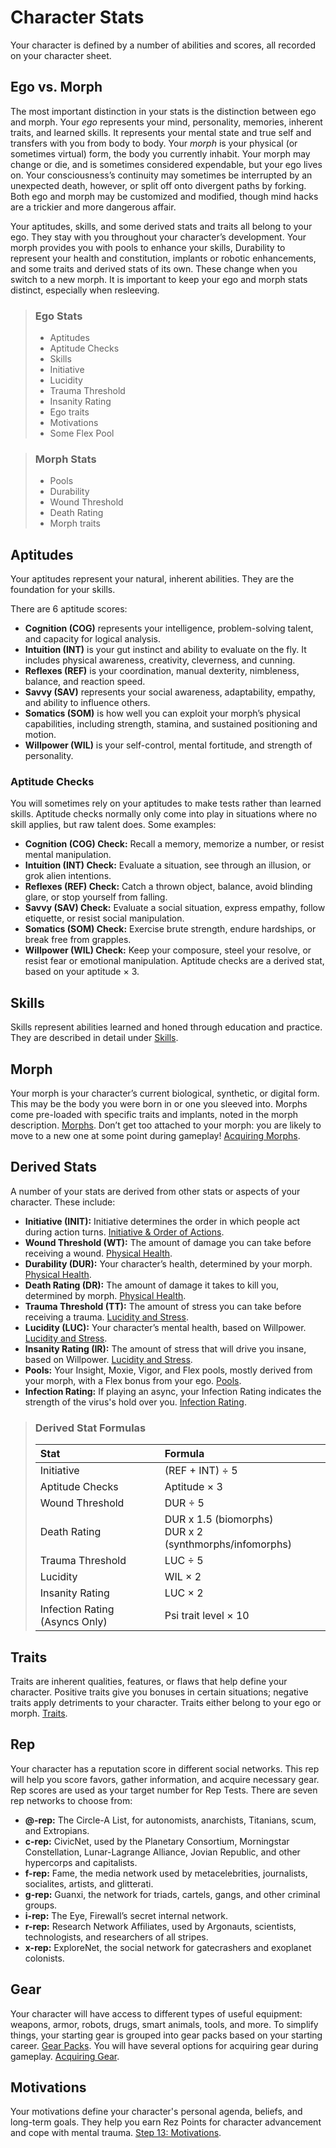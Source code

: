 # Character Stats

Your character is defined by a number of abilities and scores, all recorded on your character sheet.

## Ego vs. Morph

The most important distinction in your stats is the distinction between ego and morph. Your _ego_ represents your mind, personality, memories, inherent traits, and learned skills. It represents your mental state and true self and transfers with you from body to body. Your _morph_ is your physical (or sometimes virtual) form, the body you currently inhabit. Your morph may change or die, and is sometimes considered expendable, but your ego lives on. Your consciousness’s continuity may sometimes be interrupted by an unexpected death, however, or split off onto divergent paths by forking. Both ego and morph may be customized and modified, though mind hacks are a trickier and more dangerous affair.

Your aptitudes, skills, and some derived stats and traits all belong to your ego. They stay with you throughout your character’s development. Your morph provides you with pools to enhance your skills, Durability to represent your health and constitution, implants or robotic enhancements, and some traits and derived stats of its own. These change when you switch to a new morph. It is important to keep your ego and morph stats distinct, especially when resleeving.

<blockquote>

### Ego Stats

<div class="two-columns">

- Aptitudes
- Aptitude Checks
- Skills
- Initiative
- Lucidity
- Trauma Threshold
- Insanity Rating
- Ego traits
- Motivations
- Some Flex Pool

</div>

</blockquote>

<blockquote>

### Morph Stats

<div class="two-columns">

- Pools
- Durability
- Wound Threshold
- Death Rating
- Morph traits

</div>

</blockquote>

## Aptitudes

Your aptitudes represent your natural, inherent abilities. They are the foundation for your skills.

There are 6 aptitude scores:

- **Cognition (COG)** represents your intelligence, problem-solving talent, and capacity for logical analysis.
- **Intuition (INT)** is your gut instinct and ability to evaluate on the fly. It includes physical awareness, creativity, cleverness, and cunning.
- **Reflexes (REF)** is your coordination, manual dexterity, nimbleness, balance, and reaction speed.
- **Savvy (SAV)** represents your social awareness, adaptability, empathy, and ability to influence others.
- **Somatics (SOM)** is how well you can exploit your morph’s physical capabilities, including strength, stamina, and sustained positioning and motion.
- **Willpower (WIL)** is your self-control, mental fortitude, and strength of personality.

### Aptitude Checks

You will sometimes rely on your aptitudes to make tests rather than learned skills. Aptitude checks normally only come into play in situations where no skill applies, but raw talent does. Some examples:

- **Cognition (COG) Check:** Recall a memory, memorize a number, or resist mental manipulation.
- **Intuition (INT) Check:** Evaluate a situation, see through an illusion, or grok alien intentions.
- **Reflexes (REF) Check:** Catch a thrown object, balance, avoid blinding glare, or stop yourself from falling.
- **Savvy (SAV) Check:** Evaluate a social situation, express empathy, follow etiquette, or resist social manipulation.
- **Somatics (SOM) Check:** Exercise brute strength, endure hardships, or break free from grapples.
- **Willpower (WIL) Check:** Keep your composure, steel your resolve, or resist fear or emotional manipulation. Aptitude checks are a derived stat, based on your aptitude × 3.

## Skills

Skills represent abilities learned and honed through education and practice. They are described in detail under [Skills](../04/18-skills.md).

## Morph

Your morph is your character’s current biological, synthetic, or digital form. This may be the body you were born in or one you sleeved into. Morphs come pre-loaded with specific traits and implants, noted in the morph description. [Morphs](../04/21-morphs.md). Don’t get too attached to your morph: you are likely to move to a new one at some point during gameplay! [Acquiring Morphs](../15/03-acquiring-morphs.md).

## Derived Stats

A number of your stats are derived from other stats or aspects of your character. These include:

- **Initiative (INIT):** Initiative determines the order in which people act during action turns. [Initiative & Order of Actions](../03/04-initiative-order-of-actions.md).
- **Wound Threshold (WT):** The amount of damage you can take before receiving a wound. [Physical Health](../12/16-physical-health.md).
- **Durability (DUR):** Your character’s health, determined by your morph. [Physical Health](../12/16-physical-health.md).
- **Death Rating (DR):** The amount of damage it takes to kill you, determined by morph. [Physical Health](../12/16-physical-health.md).
- **Trauma Threshold (TT):** The amount of stress you can take before receiving a trauma. [Lucidity and Stress](../12/18-mental-health.md#lucidity-and-stress).
- **Lucidity (LUC):** Your character’s mental health, based on Willpower. [Lucidity and Stress](../12/18-mental-health.md#lucidity-and-stress).
- **Insanity Rating (IR):** The amount of stress that will drive you insane, based on Willpower. [Lucidity and Stress](../12/18-mental-health.md#lucidity-and-stress).
- **Pools:** Your Insight, Moxie, Vigor, and Flex pools, mostly derived from your morph, with a Flex bonus from your ego. [Pools](../03/05-pools.md).
- **Infection Rating:** If playing an async, your Infection Rating indicates the strength of the virus's hold over you. [Infection Rating](../14/01-psi-overview.md#infection-rating).

<blockquote class="table">

### Derived Stat Formulas

| Stat                           | Formula                                                   |
| :----------------------------- | :-------------------------------------------------------- |
| Initiative                     | (REF + INT) ÷ 5                                           |
| Aptitude Checks                | Aptitude × 3                                              |
| Wound Threshold                | DUR ÷ 5                                                   |
| Death Rating                   | DUR x 1.5 (biomorphs)<br>DUR x 2 (synthmorphs/infomorphs) |
| Trauma Threshold               | LUC ÷ 5                                                   |
| Lucidity                       | WIL × 2                                                   |
| Insanity Rating                | LUC × 2                                                   |
| Infection Rating (Asyncs Only) | Psi trait level × 10                                      |

</blockquote>

## Traits

Traits are inherent qualities, features, or flaws that help define your character. Positive traits give you bonuses in certain situations; negative traits apply detriments to your character. Traits either belong to your ego or morph. [Traits](../04/28-traits.md).

## Rep

Your character has a reputation score in different social networks. This rep will help you score favors, gather information, and acquire necessary gear. Rep scores are used as your target number for Rep Tests. There are seven rep networks to choose from:

- **@-rep:** The Circle-A List, for autonomists, anarchists, Titanians, scum, and Extropians.
- **c-rep:** CivicNet, used by the Planetary Consortium, Morningstar Constellation, Lunar-Lagrange Alliance, Jovian Republic, and other hypercorps and capitalists.
- **f-rep:** Fame, the media network used by metacelebrities, journalists, socialites, artists, and glitterati.
- **g-rep:** Guanxi, the network for triads, cartels, gangs, and other criminal groups.
- **i-rep:** The Eye, Firewall’s secret internal network.
- **r-rep:** Research Network Affiliates, used by Argonauts, scientists, technologists, and researchers of all stripes.
- **x-rep:** ExploreNet, the social network for gatecrashers and exoplanet colonists.

## Gear

Your character will have access to different types of useful equipment: weapons, armor, robots, drugs, smart animals, tools, and more. To simplify things, your starting gear is grouped into gear packs based on your starting career. [Gear Packs](../04/27-gear-packs.md). You will have several options for acquiring gear during gameplay. [Acquiring Gear](../16/02-acquiring-gear.md).

## Motivations

Your motivations define your character's personal agenda, beliefs, and long-term goals. They help you earn Rez Points for character advancement and cope with mental trauma. [Step 13: Motivations](../04/16-step-13-motivations.md).
